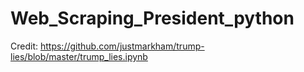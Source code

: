 # Web_Scraping_President_python

Credit: https://github.com/justmarkham/trump-lies/blob/master/trump_lies.ipynb
